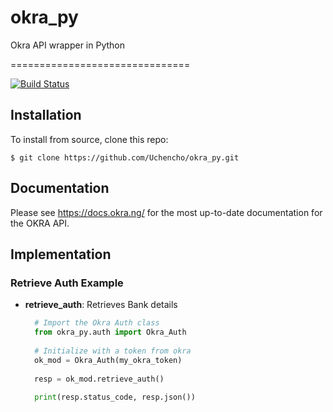 # okra_py
Okra API wrapper in Python

===============================

[![Build Status](https://travis-ci.org/Uchencho/okra_py.svg?branch=master)](https://travis-ci.org/Uchencho/okra_py)


## Installation

To install from source, clone this repo:

    $ git clone https://github.com/Uchencho/okra_py.git


Documentation
-------------

Please see https://docs.okra.ng/ for the most up-to-date documentation for the OKRA API.


## Implementation

### Retrieve Auth Example
* **retrieve_auth**: Retrieves Bank details
  ```python
    # Import the Okra Auth class
    from okra_py.auth import Okra_Auth
    
    # Initialize with a token from okra
    ok_mod = Okra_Auth(my_okra_token)
    
    resp = ok_mod.retrieve_auth()
    
    print(resp.status_code, resp.json())
